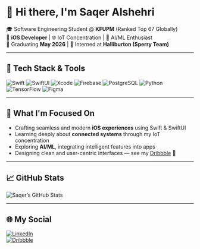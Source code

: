 # 👋 Hi there, I'm Saqer Alshehri

🎓 Software Engineering Student @ **KFUPM** (Ranked Top 67 Globally)  
📱 **iOS Developer** | 🌐 IoT Concentration | 🤖 AI/ML Enthusiast  
🎯 Graduating **May 2026** | 🚀 Interned at **Halliburton (Sperry Team)**
 

---

## 🔧 Tech Stack & Tools

![Swift](https://img.shields.io/badge/Swift-FA7343?style=for-the-badge&logo=swift&logoColor=white)
![SwiftUI](https://img.shields.io/badge/SwiftUI-000000?style=for-the-badge&logo=swift&logoColor=white)
![Xcode](https://img.shields.io/badge/Xcode-147EFB?style=for-the-badge&logo=xcode&logoColor=white)
![Firebase](https://img.shields.io/badge/Firebase-FFCA28?style=for-the-badge&logo=firebase&logoColor=black)
![PostgreSQL](https://img.shields.io/badge/PostgreSQL-4169E1?style=for-the-badge&logo=postgresql&logoColor=white)
![Python](https://img.shields.io/badge/Python-3776AB?style=for-the-badge&logo=python&logoColor=white)
![TensorFlow](https://img.shields.io/badge/TensorFlow-FF6F00?style=for-the-badge&logo=tensorflow&logoColor=white)
![Figma](https://img.shields.io/badge/Figma-F24E1E?style=for-the-badge&logo=figma&logoColor=white)

---

## 🚀 What I'm Focused On
- Crafting seamless and modern **iOS experiences** using Swift & SwiftUI  
- Learning deeply about **connected systems** through my IoT concentration
- Exploring **AI/ML**, integrating intelligent features into apps
- Designing clean and user-centric interfaces — see my [Dribbble](https://dribbble.com/riche-homme-10) 🎨  

---

## 📈 GitHub Stats

![Saqer’s GitHub Stats](https://github-readme-stats.vercel.app/api?username=SaqerAlshehry&show_icons=true&theme=tokyonight)

---

## 🌐 My Social

[![LinkedIn](https://img.shields.io/badge/LinkedIn-0077B5?style=flat-square&logo=linkedin&logoColor=white)](https://www.linkedin.com/in/saqer-alshehri-73b90021b/)  
[![Dribbble](https://img.shields.io/badge/Dribbble-EA4C89?style=flat-square&logo=dribbble&logoColor=white)](https://dribbble.com/riche-homme-10)

